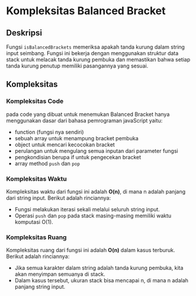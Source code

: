 # Kompleksitas Balanced Bracket 

## Deskripsi
Fungsi `isBalancedBrackets` memeriksa apakah tanda kurung dalam string input seimbang. Fungsi ini bekerja dengan menggunakan struktur data stack untuk melacak tanda kurung pembuka dan memastikan bahwa setiap tanda kurung penutup memiliki pasangannya yang sesuai.

## Kompleksitas
### Kompleksitas Code
pada code yang dibuat untuk menemukan Balanced Bracket hanya menggunakan dasar dari bahasa pemrograman javaScript yaitu:
- function (fungsi nya sendiri)
- sebuah array untuk menampung bracket pembuka
- object untuk mencari kecocokan bracket
- perulangan untuk mengulang semua inputan dari parameter fungsi
- pengkondisian berupa if untuk pengecekan bracket
- array method `push` dan `pop`

### Kompleksitas Waktu
Kompleksitas waktu dari fungsi ini adalah **O(n)**, di mana n adalah panjang dari string input. Berikut adalah rinciannya:
- Fungsi melakukan iterasi sekali melalui seluruh string input.
- Operasi `push` dan `pop` pada stack masing-masing memiliki waktu komputasi O(1).

### Kompleksitas Ruang
Kompleksitas ruang dari fungsi ini adalah **O(n)** dalam kasus terburuk. Berikut adalah rinciannya:
- Jika semua karakter dalam string adalah tanda kurung pembuka, kita akan menyimpan semuanya di stack.
- Dalam kasus tersebut, ukuran stack bisa mencapai n, di mana n adalah panjang string input.
